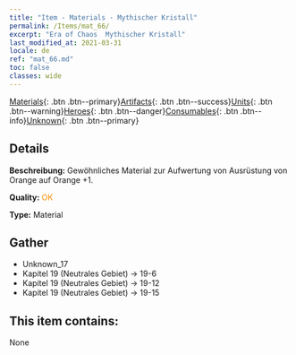 ```yaml
---
title: "Item - Materials - Mythischer Kristall"
permalink: /Items/mat_66/
excerpt: "Era of Chaos  Mythischer Kristall"
last_modified_at: 2021-03-31
locale: de
ref: "mat_66.md"
toc: false
classes: wide
---
```

 [Materials](/de/Items/){: .btn .btn--primary}[Artifacts](/de/Items/Artifacts/){: .btn .btn--success}[Units](/de/Items/Units/){: .btn .btn--warning}[Heroes](/de/Items/Heroes/){: .btn .btn--danger}[Consumables](/de/Items/Consumables/){: .btn .btn--info}[Unknown](/de/Items/Unknown/){: .btn .btn--primary}

## Details
 **Beschreibung:** Gewöhnliches Material zur Aufwertung von Ausrüstung von Orange auf Orange +1.

 **Quality:** <span style="color: #FF8C00">OK</span>

 **Type:** Material

## Gather

*    Unknown_17 
*    Kapitel 19 (Neutrales Gebiet) -> 19-6 
*    Kapitel 19 (Neutrales Gebiet) -> 19-12 
*    Kapitel 19 (Neutrales Gebiet) -> 19-15 

## This item contains:

  None

